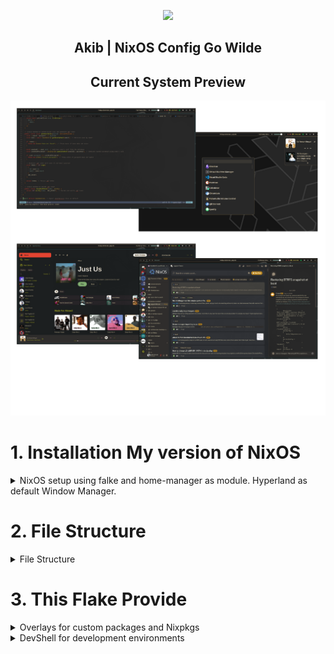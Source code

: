 <p align="center"><img src="https://i.imgur.com/NbxQ8MY.png" width=600px></p>

<h2 align="center">Akib | NixOS Config Go Wilde</h2>

<h2 align="center"> Current System Preview </h2>

![my current setup](./public/preview/Current.png)

# 1. Installation My version of NixOS

<details>

<summary>NixOS setup using falke and home-manager as module. Hyperland as default Window Manager.</summary>

## Installation Prerequisites

Before you begin, ensure you have the following:

- A Linux system with an EFI-enabled BIOS (for BIOS installations, adjust the commands accordingly).
- The disk identifier (`/dev/sdX`) for the target installation disk. Replace `sdX` with the appropriate disk identifier for your system.

## Installation Steps

**Install NixOS**

```bash
sudo su
nix-shell -p git --command 'nix run github:akibahmed229/nixos#akibOS --experimental-features "nix-command flakes"'
```

**Note:** During the installation process, [akibOS](./pkgs/akibOS/default.nix) will prompt for the disk identifier (`/dev/sdX`) , hostname and the username. Replace `sdX` with the appropriate disk identifier for your system.
also replace `hostname` with (available options: desktop, virt) and `username` with your desired username.
the default password for the user is `123456` you can change it later.

Congratulations! You have successfully installed NixOS with a Btrfs filesystem. Enjoy your fault-tolerant, advanced feature-rich, and easy-to-administer system!
**Note:** The Configuration will clone from this repository and will be placed in `/home/username/.config/flake` respectively.

For more information about NixOS and its configuration options, refer to the official [NixOS documentation](https://nixos.org/).

</details>

# 2. File Structure

<details>
  <summary>File Structure</summary>

- **Flake.nix** : Main flake file for defining the system configuration

  - **home-manager** : Configuration files for Home Manager and desktop environment
  - **hosts** : Host-specific configuration files
  - **modules** : Program-specific configuration files (includes custom and predefined modules for NixOS and Home Manager)
  - **pkgs** : Nix derivations, custom packages, and shell scripts
  - **public** : Wallpaper folder, GTK, and QT themes and doc
  - **flake.lock** : Lock file for the flake inputs

- **_devShell/flake.nix_** : Flake file defining the development shell

</details>

# 3. This Flake Provide

<details>
<summary>Overlays for custom packages and Nixpkgs</summary>
</br>

You can also plug this into a flake to include it into a system configuration.

```nix
{
    inputs = {
     akibOS.url = "github:akibahmed229/nixos";
    };
}
```

This input can then be used as an overlay to replace the default Nixpkgs with the custom one. (nixos , home-manager)

```nix
{inputs, ... }:
{
    nixpkgs.overlays = [
       inputs.akibOS.overlays.discord-overlay # pull the latest version of discord
       inputs.akibOS.overlays.chromium-overlay # pull the latest version of chromium
       inputs.akibOS.overlays.nvim-overlay # my custom nvim with nixvim
       inputs.akibOS.overlays.flatpak-overlay # patch flatpak font
    ];
}
```

</details>

<details>
<summary>DevShell for development environments</summary>
</br>

you can access the development shell by running the following command:

```bash
nix develop github:akibahmed229/nixos#kernel_build_env # kernel development environment
nix develop github:akibahmed229/nixos#jupyter # jupyter development environment
nix develop github:akibahmed229/nixos#gtk3_env # gtk3 development environment
nix develop github:akibahmed229/nixos#prisma # prisma query engine
```

</details>
